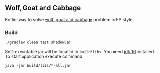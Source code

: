 ## Wolf, Goat and Cabbage

Kotlin-way to
solve [wolf, goat and cabbage](https://en.wikipedia.org/wiki/Wolf,_goat_and_cabbage_problem)
problem in FP style.

### Build

```shell
./gradlew clean test shadowJar
```

Self-executable jar will be located in `build/libs`. You
need [jdk 16](https://www.oracle.com/java/technologies/javase-jdk16-downloads.html) installed. To
start application execute command

```shell
java -jar build/libs/*-all.jar
```
